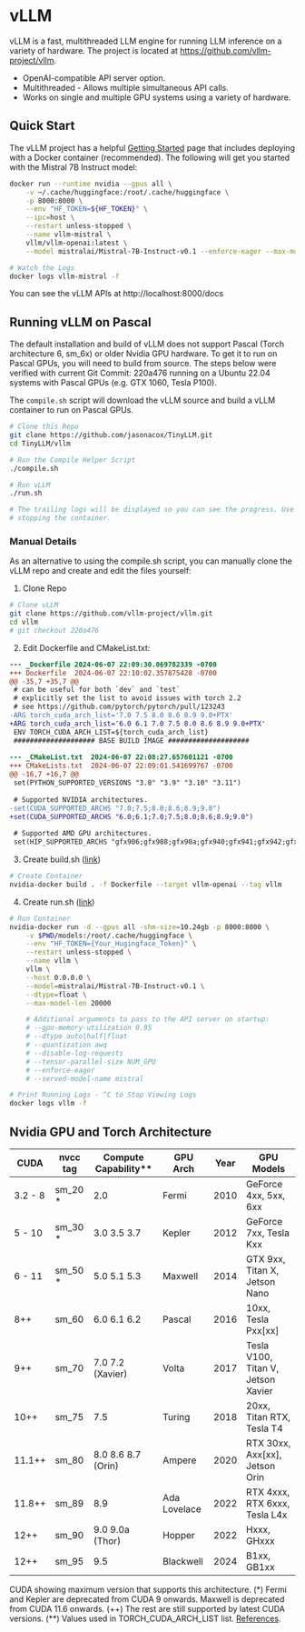 # vLLM

vLLM is a fast, multithreaded LLM engine for running LLM inference on a variety of hardware. 
The project is located at https://github.com/vllm-project/vllm.

* OpenAI-compatible API server option.
* Multithreaded - Allows multiple simultaneous API calls.
* Works on single and multiple GPU systems using a variety of hardware.

## Quick Start

The vLLM project has a helpful [Getting Started](https://docs.vllm.ai/en/latest/serving/deploying_with_docker.html) page that includes deploying with a Docker container (recommended). The following will get you started with the Mistral 7B Instruct model:

```bash
docker run --runtime nvidia --gpus all \
    -v ~/.cache/huggingface:/root/.cache/huggingface \
    -p 8000:8000 \
    --env "HF_TOKEN=${HF_TOKEN}" \
    --ipc=host \
    --restart unless-stopped \
    --name vllm-mistral \
    vllm/vllm-openai:latest \
    --model mistralai/Mistral-7B-Instruct-v0.1 --enforce-eager --max-model-len 24000 

# Watch the Logs
docker logs vllm-mistral -f
```

You can see the vLLM APIs at http://localhost:8000/docs

## Running vLLM on Pascal

The default installation and build of vLLM does not support Pascal (Torch architecture 6, sm_6x) or older Nvidia GPU hardware. To get it to run on Pascal GPUs, you will need to build from source. The steps below were verified with current Git Commit: 220a476 running on a Ubuntu 22.04 systems with Pascal GPUs (e.g. GTX 1060, Tesla P100).

The `compile.sh` script will download the vLLM source and build a vLLM container to run on Pascal GPUs.

```bash
# Clone this Repo
git clone https://github.com/jasonacox/TinyLLM.git
cd TinyLLM/vllm

# Run the Compile Helper Script
./compile.sh

# Run vLLM
./run.sh

# The trailing logs will be displayed so you can see the progress. Use ^C to exit without
# stopping the container. 
```

### Manual Details 

As an alternative to using the compile.sh script, you can manually clone the vLLM repo and create
and edit the files yourself:

1. Clone Repo

```bash
# Clone vLLM
git clone https://github.com/vllm-project/vllm.git
cd vllm
# git checkout 220a476
```

2. Edit Dockerfile and CMakeList.txt:

```patch
--- _Dockerfile	2024-06-07 22:09:30.069782339 -0700
+++ Dockerfile	2024-06-07 22:10:02.357875428 -0700
@@ -35,7 +35,7 @@
 # can be useful for both `dev` and `test`
 # explicitly set the list to avoid issues with torch 2.2
 # see https://github.com/pytorch/pytorch/pull/123243
-ARG torch_cuda_arch_list='7.0 7.5 8.0 8.6 8.9 9.0+PTX'
+ARG torch_cuda_arch_list='6.0 6.1 7.0 7.5 8.0 8.6 8.9 9.0+PTX'
 ENV TORCH_CUDA_ARCH_LIST=${torch_cuda_arch_list}
 #################### BASE BUILD IMAGE ####################
 
--- _CMakeList.txt	2024-06-07 22:08:27.657601121 -0700
+++ CMakeLists.txt	2024-06-07 22:09:01.541699767 -0700
@@ -16,7 +16,7 @@
 set(PYTHON_SUPPORTED_VERSIONS "3.8" "3.9" "3.10" "3.11")
 
 # Supported NVIDIA architectures.
-set(CUDA_SUPPORTED_ARCHS "7.0;7.5;8.0;8.6;8.9;9.0")
+set(CUDA_SUPPORTED_ARCHS "6.0;6.1;7.0;7.5;8.0;8.6;8.9;9.0")
 
 # Supported AMD GPU architectures.
 set(HIP_SUPPORTED_ARCHS "gfx906;gfx908;gfx90a;gfx940;gfx941;gfx942;gfx1030;gfx1100")
```

3. Create build.sh ([link](./build.sh))

```bash
# Create Container
nvidia-docker build . -f Dockerfile --target vllm-openai --tag vllm
```

4. Create run.sh ([link](./run.sh))

```bash
# Run Container
nvidia-docker run -d --gpus all -shm-size=10.24gb -p 8000:8000 \
    -v $PWD/models:/root/.cache/huggingface \
    --env "HF_TOKEN={Your_Hugingface_Token}" \
    --restart unless-stopped \
    --name vllm \
    vllm \
    --host 0.0.0.0 \
    --model=mistralai/Mistral-7B-Instruct-v0.1 \
    --dtype=float \
    --max-model-len 20000

    # Additional arguments to pass to the API server on startup:
    # --gpu-memory-utilization 0.95
    # --dtype auto|half|float
    # --quantization awq
    # --disable-log-requests
    # --tensor-parallel-size NUM_GPU
    # --enforce-eager 
    # --served-model-name mistral

# Print Running Logs - ^C to Stop Viewing Logs
docker logs vllm -f
```

## Nvidia GPU and Torch Architecture

| CUDA    | nvcc tag | Compute Capability** | GPU Arch     | Year | GPU Models                          |
|---------|----------|----------------------|--------------|------|-------------------------------------|
| 3.2 - 8 | sm_20 *  | 2.0                  | Fermi        | 2010 | GeForce 4xx, 5xx, 6xx               |
| 5 - 10  | sm_30 *  | 3.0 3.5 3.7          | Kepler       | 2012 | GeForce 7xx, Tesla Kxx              |
| 6 - 11  | sm_50 *  | 5.0 5.1 5.3          | Maxwell      | 2014 | GTX 9xx, Titan X, Jetson Nano       |
| 8++     | sm_60    | 6.0 6.1 6.2          | Pascal       | 2016 | 10xx, Tesla Pxx[xx]                 |
| 9++     | sm_70    | 7.0 7.2 (Xavier)     | Volta        | 2017 | Tesla V100, Titan V, Jetson Xavier  |
| 10++    | sm_75    | 7.5                  | Turing       | 2018 | 20xx, Titan RTX, Tesla T4           |
| 11.1++  | sm_80    | 8.0 8.6 8.7 (Orin)   | Ampere       | 2020 | RTX 30xx, Axx[xx], Jetson Orin      |
| 11.8++  | sm_89    | 8.9                  | Ada Lovelace | 2022 | RTX 4xxx, RTX 6xxx, Tesla L4x       |
| 12++    | sm_90    | 9.0 9.0a (Thor)      | Hopper       | 2022 | Hxxx, GHxxx                         |
| 12++    | sm_95    | 9.5                  | Blackwell    | 2024 | B1xx, GB1xx                         |

CUDA showing maximum version that supports this architecture. (*) Fermi and Kepler are deprecated from CUDA 9 onwards. Maxwell is deprecated from CUDA 11.6 onwards. (++) The rest are still supported by latest CUDA versions. (**) Values used in TORCH_CUDA_ARCH_LIST list. [References](https://arnon.dk/matching-sm-architectures-arch-and-gencode-for-various-nvidia-cards/).

